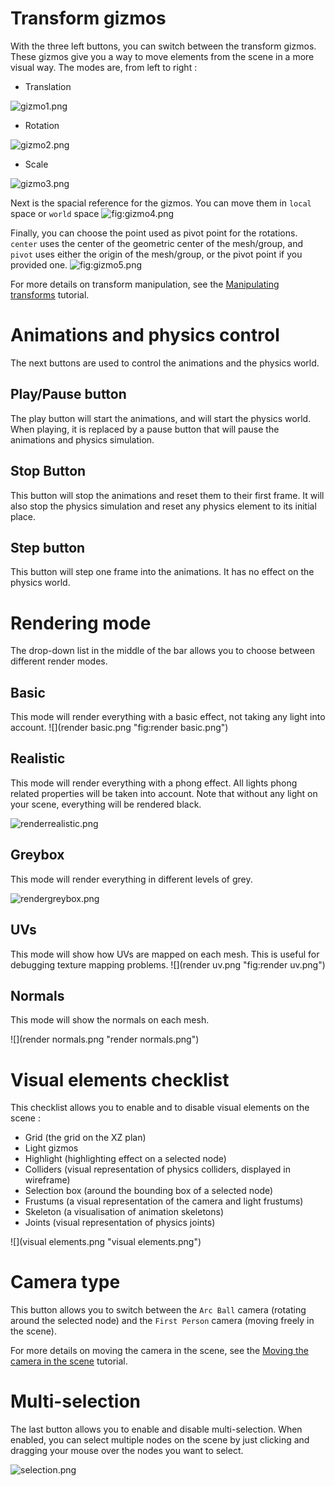 Transform gizmos
================

With the three left buttons, you can switch between the transform gizmos. These gizmos give you a way to move elements from the scene in a more visual way. The modes are, from left to right :

-   Translation

![](gizmo1.png "gizmo1.png")

-   Rotation

![](gizmo2.png "gizmo2.png")

-   Scale

![](gizmo3.png "gizmo3.png")

Next is the spacial reference for the gizmos. You can move them in `local` space or `world` space ![](gizmo4.png "fig:gizmo4.png")

Finally, you can choose the point used as pivot point for the rotations. `center` uses the center of the geometric center of the mesh/group, and `pivot` uses either the origin of the mesh/group, or the pivot point if you provided one. ![](gizmo5.png "fig:gizmo5.png")

For more details on transform manipulation, see the [Manipulating transforms](Manipulating_transforms.md) tutorial.

Animations and physics control
==============================

The next buttons are used to control the animations and the physics world.

Play/Pause button
-----------------

The play button will start the animations, and will start the physics world. When playing, it is replaced by a pause button that will pause the animations and physics simulation.

Stop Button
-----------

This button will stop the animations and reset them to their first frame. It will also stop the physics simulation and reset any physics element to its initial place.

Step button
-----------

This button will step one frame into the animations. It has no effect on the physics world.

Rendering mode
==============

The drop-down list in the middle of the bar allows you to choose between different render modes.

Basic
-----

This mode will render everything with a basic effect, not taking any light into account. ![](render basic.png "fig:render basic.png")

Realistic
---------

This mode will render everything with a phong effect. All lights phong related properties will be taken into account. Note that without any light on your scene, everything will be rendered black.

![](renderrealistic.png "renderrealistic.png")

Greybox
-------

This mode will render everything in different levels of grey.

![](rendergreybox.png "rendergreybox.png")

UVs
---

This mode will show how UVs are mapped on each mesh. This is useful for debugging texture mapping problems. ![](render uv.png "fig:render uv.png")

Normals
-------

This mode will show the normals on each mesh.

![](render normals.png "render normals.png")

Visual elements checklist
=========================

This checklist allows you to enable and to disable visual elements on the scene :

-   Grid (the grid on the XZ plan)
-   Light gizmos
-   Highlight (highlighting effect on a selected node)
-   Colliders (visual representation of physics colliders, displayed in wireframe)
-   Selection box (around the bounding box of a selected node)
-   Frustums (a visual representation of the camera and light frustums)
-   Skeleton (a visualisation of animation skeletons)
-   Joints (visual representation of physics joints)

![](visual elements.png "visual elements.png")

Camera type
===========

This button allows you to switch between the `Arc Ball` camera (rotating around the selected node) and the `First Person` camera (moving freely in the scene).

For more details on moving the camera in the scene, see the [Moving the camera in the scene](Moving_the_camera_in_the_scene.md) tutorial.

Multi-selection
===============

The last button allows you to enable and disable multi-selection. When enabled, you can select multiple nodes on the scene by just clicking and dragging your mouse over the nodes you want to select.

![](selection.png "selection.png")

